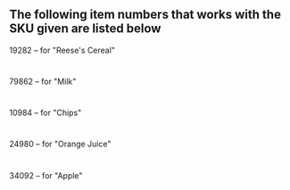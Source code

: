 ## The following item numbers that works with the SKU given are listed below


19282 – for "Reese's Cereal"
#
79862 – for "Milk"
#
10984 – for "Chips"
#
24980 – for "Orange Juice"
#
34092 – for "Apple"
